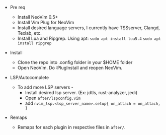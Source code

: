 * Pre req
  * Install NeoVim 0.5+
  * Install Vim Plug for NeoVim
  * Install desired language servers, I currently have TSSserver, Clangd, Texlab, etc.
  * Install Lua and Ripgrep. Using apt: ```sudo apt install lua5.4``` ```sudo apt install ripgrep```

* Install
  * Clone the repo into .config folder in your $HOME folder
  * Open NeoVim. Do :PlugInstall and reopen NeoVim.
  
* LSP/Autocomplete
  * To add more LSP servers -
    * Install desired lsp server. (Ex: jdtls, rust-analyzer, jedi)
    * Open ```after/lspconfig.vim``` 
    * add ```nvim_lsp.<lsp_server_name>.setup{ on_attach = on_attach, } ```

* Remaps
  * Remaps for each plugin in respective files in ```after/```. 
